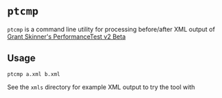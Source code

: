`ptcmp`
=======

`ptcmp` is a command line utility for processing before/after XML output of [Grant Skinner's PerformanceTest v2 Beta](http://gskinner.com/blog/archives/2010/02/performancetest.html)

Usage
-----

    ptcmp a.xml b.xml

See the `xmls` directory for example XML output to try the tool with
